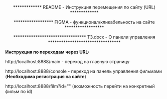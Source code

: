 <p align="center">************* README - Инструкция перемещения по сайту (URL) *************</p>
<p align="center">****************** FIGMA - функционал/кликабельность на сайте ******************</p>
<p align="center">********************************* ТЗ.docx - О панели управления *********************************</p>

**Инструкция по переходам через URL:**

http://localhost:8888/main - переход на главную страницу

http://localhost:8888/console - переход на панель управления фильмами (**Необходима регистрация на сайте**)

http://localhost:8888/film?id="" (возможность перейти на конкретный фильм по id)



